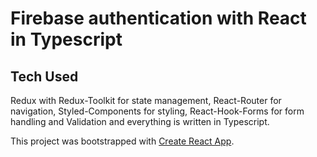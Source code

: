# Firebase authentication with React in Typescript

## Tech Used
 Redux with Redux-Toolkit for state management, React-Router for navigation, Styled-Components for styling, React-Hook-Forms for form handling and Validation and everything is written in Typescript.

This project was bootstrapped with [Create React App](https://github.com/facebook/create-react-app).
